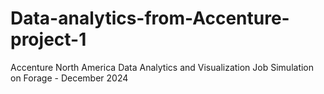 # Data-analytics-from-Accenture-project-1
Accenture North America Data Analytics and Visualization Job Simulation on Forage - December 2024
